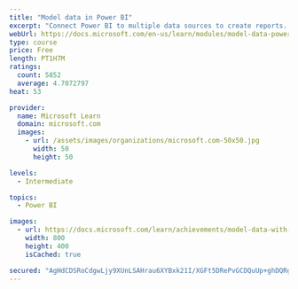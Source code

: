 ```yaml
---
title: "Model data in Power BI"
excerpt: "Connect Power BI to multiple data sources to create reports. Define the relationship between your data sources."
webUrl: https://docs.microsoft.com/en-us/learn/modules/model-data-power-bi/
type: course
price: Free
length: PT1H7M
ratings:
  count: 5852
  average: 4.7072797
heat: 53

provider:
  name: Microsoft Learn
  domain: microsoft.com
  images:
    - url: /assets/images/organizations/microsoft.com-50x50.jpg
      width: 50
      height: 50

levels:
  - Intermediate

topics:
  - Power BI

images:
  - url: https://docs.microsoft.com/learn/achievements/model-data-with-power-bi-desktop-social.png
    width: 800
    height: 400
    isCached: true

secured: "AgHdCDSRoCdgwLjy9XUnLSAHrau6XYBxk21I/XGFt5DRePvGCDQuUp+ghDQRglO0sGZkfRSmtm6+fSpXEWwEq4a1yvCTNBYUFMPlhKqSKHWJZy3bPwWhjf6Kc0X9bznyir7Y6WbDbvENZ2QziufFx+Vt5HtPimkpp8EeUuTw+RrwO11FC0aO2yk5V3mapUQOKb4OkIq4bqh1j599l3WkOcQBeJOLOdyDwmVnrKsB3V2ul8BkLzZl4tdrWojCbRsi5LEhCImG2OzzAeskCPlbynm/QxuOnZ+E6BumzpO8qIkM2Zm6dypRH3onaEYrXYXwLu/kaQvKuoim/UoBof/fMQ2vLkNedKPdkF9tDH1ZEt90G14vABl7cCFvx40NmwsZ6hQtZAo1A0OxVvLa2iGuMZEksP2Qnrg9Hs6PWf+0EkY=;1+kd+pZvWazlilRb1T0wHw=="
---
```


